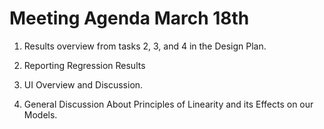 # Meeting Agenda March 18th

1. Results overview from tasks 2, 3, and 4 in the Design Plan.

2. Reporting Regression Results

3. UI Overview and Discussion. 

4. General Discussion About Principles of Linearity and its Effects on our Models.


